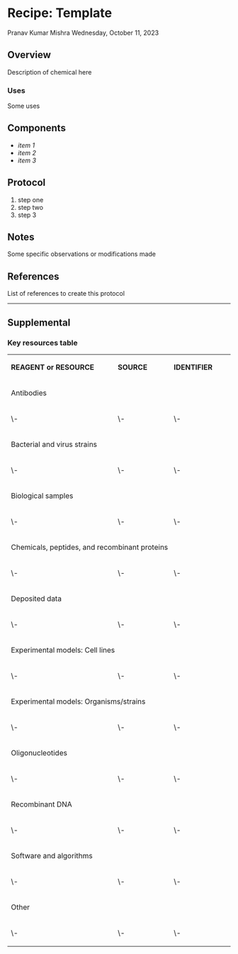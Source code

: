 # Recipe: Template
Pranav Kumar Mishra
Wednesday, October 11, 2023

## Overview

Description of chemical here

### Uses

Some uses

## Components

- *item 1*
- *item 2*
- *item 3*

## Protocol

1.  step one
2.  step two
3.  step 3

## Notes

Some specific observations or modifications made

## References

List of references to create this protocol

------------------------------------------------------------------------

## Supplemental

### Key resources table

<table>
<tbody>
<tr>
<td width="350">
<p>
<strong>REAGENT or RESOURCE</strong>
</p>
</td>
<td width="150">
<p>
<strong>SOURCE</strong>
</p>
</td>
<td width="150">
<p>
<strong>IDENTIFIER</strong>
</p>
</td>
</tr>
<td colspan="3" width="638">
<p>
Antibodies
</p>
</td>
</tr>
<tr>
<td>
<p>
\-
</p>
</td>
<td>
<p>
\-
</p>
</td>
<td>
<p>
\-
</p>
</td>
</tr>
<tr>
<td colspan="3" width="638">
<p>
Bacterial and virus strains
</p>
</td>
</tr>
<tr>
<td>
<p>
\-
</p>
</td>
<td>
<p>
\-
</p>
</td>
<td>
<p>
\-
</p>
</td>
</tr>
<tr>
<td colspan="3" width="638">
<p>
Biological samples
</p>
</td>
</tr>
<tr>
<td>
<p>
\-
</p>
</td>
<td>
<p>
\-
</p>
</td>
<td>
<p>
\-
</p>
</td>
</tr>
<tr>
<td colspan="3" width="638">
<p>
Chemicals, peptides, and recombinant proteins
</p>
</td>
</tr>
<tr>
<td>
<p>
\-
</p>
</td>
<td>
<p>
\-
</p>
</td>
<td>
<p>
\-
</p>
</td>
</tr>
<tr>
<tr>
<td colspan="3" width="638">
<p>
Deposited data
</p>
</td>
</tr>
<tr>
<td>
<p>
\-
</p>
</td>
<td>
<p>
\-
</p>
</td>
<td>
<p>
\-
</p>
</td>
</tr>
<tr>
<td colspan="3" width="638">
<p>
Experimental models: Cell lines
</p>
</td>
</tr>
<tr>
<td>
<p>
\-
</p>
</td>
<td>
<p>
\-
</p>
</td>
<td>
<p>
\-
</p>
</td>
</tr>
<tr>
<td colspan="3" width="638">
<p>
Experimental models: Organisms/strains
</p>
</td>
</tr>
<tr>
<td>
<p>
\-
</p>
</td>
<td>
<p>
\-
</p>
</td>
<td>
<p>
\-
</p>
</td>
</tr>
<tr>
<td colspan="3" width="638">
<p>
Oligonucleotides
</p>
</td>
</tr>
<tr>
<td>
<p>
\-
</p>
</td>
<td>
<p>
\-
</p>
</td>
<td>
<p>
\-
</p>
</td>
</tr>
<tr>
<td colspan="3" width="638">
<p>
Recombinant DNA
</p>
</td>
</tr>
<tr>
<td>
<p>
\-
</p>
</td>
<td>
<p>
\-
</p>
</td>
<td>
<p>
\-
</p>
</td>
</tr>
<tr>
<td colspan="3" width="638">
<p>
Software and algorithms
</p>
</td>
</tr>
<tr>
<td>
<p>
\-
</p>
</td>
<td>
<p>
\-
</p>
</td>
<td>
<p>
\-
</p>
</td>
</tr>
<tr>
<td colspan="3" width="638">
<p>
Other
</p>
</td>
</tr>
<tr>
<td>
<p>
\-
</p>
</td>
<td>
<p>
\-
</p>
</td>
<td>
<p>
\-
</p>
</td>
</tr>
</tbody>
</table>
